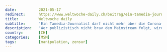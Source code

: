 ```yaml
---
date:          2021-05-17
redirect:      https://www.weltwoche-daily.ch/beitrag/ein-tamedia-journalist-darf-nicht-mehr-ueber-die-corona-krise-berichten-weil-er-zu-kritisch-und-zu-liberal-schreibt/
title:         Weltwoche daily
subtitle:      'Ein Tamedia-Journalist darf nicht mehr über die Corona-Krise berichten, weil er zu kritisch und liberal schreibt. Was für ein Armutszeugnis'
description:   'Wer publizistisch nicht brav dem Mainstream folgt, wird Opfer von Cancel Culture. Nun hat es Finanz und Wirtschaft-Redaktor Peter Morf getroffen. Von Hubert Mooser'
country:       [CH]
categories:    [MSM]
tags:          [manipulation, zensur]
---
```

